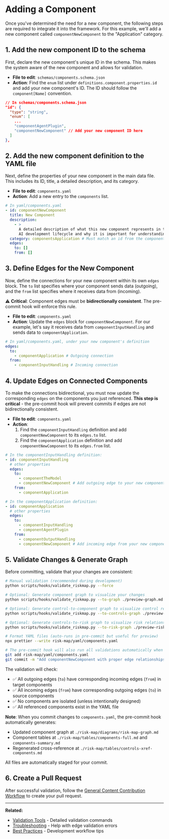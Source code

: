 # Adding a Component

Once you've determined the need for a new component, the following steps are required to integrate it into the framework. For this example, we'll add a new component called `componentNewComponent` to the "Application" category.

## 1. Add the new component ID to the schema

First, declare the new component's unique ID in the schema. This makes the system aware of the new component and allows for validation.

- **File to edit**: `schemas/components.schema.json`
- **Action**: Find the `enum` list under `definitions.component.properties.id` and add your new component's ID. The ID should follow the `component[Name]` convention.

```json
// In schemas/components.schema.json
"id": {
  "type": "string",
  "enum": [
    ...
    "componentAgentPlugin",
    "componentNewComponent" // Add your new component ID here
  ]
},
```

## 2. Add the new component definition to the YAML file

Next, define the properties of your new component in the main data file. This includes its ID, title, a detailed description, and its category.

- **File to edit**: `components.yaml`
- **Action**: Add a new entry to the `components` list.

```yaml
# In yaml/components.yaml
- id: componentNewComponent
  title: New Component
  description:
    - >
      A detailed description of what this new component represents in the
      AI development lifecycle and why it is important for understanding risk.
  category: componentsApplication # Must match an id from the components.schema.json#/definitions/category/properties/id
  edges:
    to: []
    from: []
```

## 3. Define Edges for the New Component

Now, define the connections for your new component within its own `edges` block. The `to` list specifies where your component sends data (outgoing), and the `from` list specifies where it receives data from (incoming).

⚠️ **Critical**: Component edges must be **bidirectionally consistent**. The pre-commit hook will enforce this rule.

- **File to edit**: `components.yaml`
- **Action**: Update the `edges` block for `componentNewComponent`. For our example, let's say it receives data from `componentInputHandling` and sends data to `componentApplication`.

```yaml
# In yaml/components.yaml, under your new component's definition
edges:
  to:
    - componentApplication # Outgoing connection
  from:
    - componentInputHandling # Incoming connection
```

## 4. Update Edges on Connected Components

To make the connections bidirectional, you must now update the corresponding `edges` on the components you just referenced. **This step is critical** - the pre-commit hook will prevent commits if edges are not bidirectionally consistent.

- **File to edit**: `components.yaml`
- **Action**:
  1.  Find the `componentInputHandling` definition and add `componentNewComponent` to its `edges.to` list.
  2.  Find the `componentApplication` definition and add `componentNewComponent` to its `edges.from` list.

```yaml
# In the componentInputHandling definition:
- id: componentInputHandling
  # other properties
  edges:
    to:
      - componentTheModel
      - componentNewComponent # Add outgoing edge to your new component
    from:
      - componentApplication

# In the componentApplication definition:
- id: componentApplication
  # other properties
  edges:
    to:
      - componentInputHandling
      - componentAgentPlugin
    from:
      - componentOutputHandling
      - componentNewComponent # Add incoming edge from your new component
```

## 5. Validate Changes & Generate Graph

Before committing, validate that your changes are consistent:

```bash
# Manual validation (recommended during development)
python scripts/hooks/validate_riskmap.py --force

# Optional: Generate component graph to visualize your changes
python scripts/hooks/validate_riskmap.py --to-graph ./preview-graph.md --force

# Optional: Generate control-to-component graph to visualize control relationships
python scripts/hooks/validate_riskmap.py --to-controls-graph ./preview-controls.md --force

# Optional: Generate controls-to-risk graph to visualize risk relationships
python scripts/hooks/validate_riskmap.py --to-risk-graph ./preview-risks.md --force

# Format YAML files (auto-runs in pre-commit but useful for preview)
npx prettier --write risk-map/yaml/components.yaml

# The pre-commit hook will also run all validations automatically when you commit
git add risk-map/yaml/components.yaml
git commit -m "Add componentNewComponent with proper edge relationships"
```

The validation will check:

- ✅ All outgoing edges (`to`) have corresponding incoming edges (`from`) in target components
- ✅ All incoming edges (`from`) have corresponding outgoing edges (`to`) in source components
- ✅ No components are isolated (unless intentionally designed)
- ✅ All referenced components exist in the YAML file

**Note**: When you commit changes to `components.yaml`, the pre-commit hook automatically generates:

- Updated component graph at `./risk-map/diagrams/risk-map-graph.md`
- Component tables at `./risk-map/tables/components-full.md` and `components-summary.md`
- Regenerated cross-reference at `./risk-map/tables/controls-xref-components.md`

All files are automatically staged for your commit.

## 6. Create a Pull Request

After successful validation, follow the [General Content Contribution Workflow](workflow.md) to create your pull request.

---

**Related:**
- [Validation Tools](validation.md) - Detailed validation commands
- [Troubleshooting](troubleshooting.md) - Help with edge validation errors
- [Best Practices](best-practices.md) - Development workflow tips
